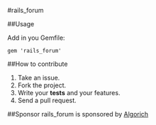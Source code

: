 #rails_forum

##Usage

Add in you Gemfile:

    gem 'rails_forum'

##How to contribute
1. Take an issue.
2. Fork the project.
3. Write your **tests** and your features.
4. Send a pull request.


##Sponsor
rails_forum is sponsored by [Algorich](http://algorich.com.br)

